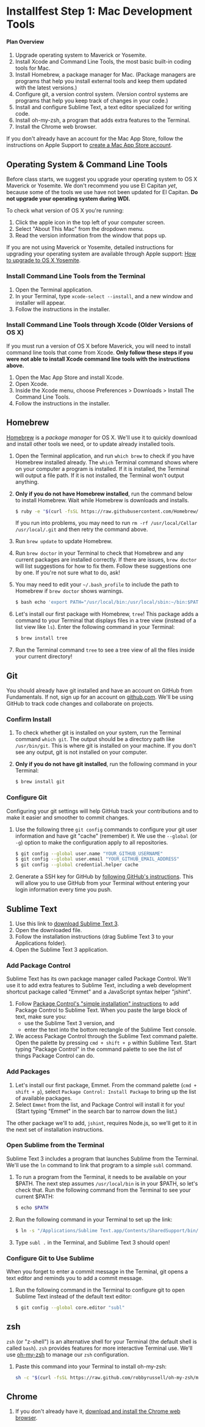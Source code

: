 # Installfest Step 1: Mac Development Tools

#### Plan Overview

1. Upgrade operating system to Maverick or Yosemite.   
1. Install Xcode and Command Line Tools, the most basic built-in coding tools for Mac.  
2. Install Homebrew, a package manager for Mac. (Package managers are programs that help you install external tools and keep them updated with the latest versions.)
3. Configure git, a version control system. (Version control systems are programs that help you keep track of changes in your code.)
4. Install and configure Sublime Text, a text editor specialized for writing code.
5. Install oh-my-zsh, a program that adds extra features to the Terminal.
6. Install the Chrome web browser.

If you don't already have an account for the Mac App Store, follow the instructions on Apple Support to <a href="https://support.apple.com/kb/PH11499?locale=en_US" target="_blank">create a Mac App Store account</a>.

## Operating System & Command Line Tools

Before class starts, we suggest you upgrade your operating system to OS X Maverick or Yosemite. We don't recommend you use El Capitan *yet*, because some of the tools we use have not been updated for El Capitan. **Do not upgrade your operating system during WDI.**

To check what version of OS X you're running:

1. Click the apple icon in the top left of your computer screen.  
2. Select "About This Mac" from the dropdown menu.   
3. Read the version information from the window that pops up.

If you are not using Maverick or Yosemite, detailed instructions for upgrading your operating system are available through Apple support: <a href="https://www.apple.com/support/osx/upgrade" target="_blank">How to upgrade to OS X Yosemite</a>.

### Install Command Line Tools from the Terminal

1. Open the Terminal application.
2. In your Terminal, type `xcode-select --install`, and a new window and installer will appear.
3. Follow the instructions in the installer.

### Install Command Line Tools through Xcode (Older Versions of OS X)

If you must run a version of OS X before Maverick, you will need to install command line tools that come from Xcode. **Only follow these steps if you were not able to install Xcode command line tools with the instructions above.**

1. Open the Mac App Store and install Xcode.
1. Open Xcode.
1. Inside the Xcode menu, choose Preferences > Downloads > Install The Command Line Tools.
1. Follow the instructions in the installer.

## Homebrew

<a href="http://brew.sh" target="_blank">Homebrew</a> is a *package manager* for OS X. We'll use it to quickly download and install other tools we need, or to update already installed tools.

1. Open the Terminal application, and run `which brew` to check if you have Homebrew installed already. The `which` Terminal command shows where on your computer a program is installed. If it is installed, the Terminal will output a file path. If it is not installed, the Terminal won't output anything.

2. **Only if you do not have Homebrew installed**, run the command below to install Homebrew. Wait while Homebrew is downloads and installs.

	```bash
	$ ruby -e "$(curl -fsSL https://raw.githubusercontent.com/Homebrew/install/master/install)"
	```

	If you run into problems, you may need to run `rm -rf /usr/local/Cellar /usr/local/.git` and then retry the command above.

3. Run `brew update` to update Homebrew.

4. Run `brew doctor` in your Terminal to check that Homebrew and any current packages are installed correctly. If there are issues, `brew doctor` will list suggestions for how to fix them.  Follow these suggestions one by one. If you're not sure what to do, ask!

5. You may need to edit your `~/.bash_profile` to include the path to Homebrew if `brew doctor` shows warnings.

	```bash
	$ bash echo 'export PATH="/usr/local/bin:/usr/local/sbin:~/bin:$PATH"' >> ~/.bash_profile
	```

6. Let's install our first package with Homebrew, `tree`!  This package adds a command to your Terminal that displays files in a tree view (instead of a list view like `ls`).  Enter the following command in your Terminal:

	```bash
	$ brew install tree
	```

7. Run the Terminal command `tree` to see a tree view of all the files inside your current directory!

## Git

You should already have git installed and have an account on GitHub from Fundamentals. If not, sign up for an account on <a href="http://www.github.com" target="_blank">github.com</a>. We'll be using GitHub to track code changes and collaborate on projects.

### Confirm Install

1. To check whether git is installed on your system, run the Terminal command `which git`. The output should be a directory path like `/usr/bin/git`. This is where git is installed on your machine. If you don't see any output, git is not installed on your computer.

2. **Only if you do not have git installed**, run the following command in your Terminal:

	```bash
	$ brew install git
	```

### Configure Git

Configuring your git settings will help GitHub track your contributions and to make it easier and smoother to commit changes.

1. Use the following three `git config` commands to configure your git user information and have git "cache" (remember) it. We use the `--global` (or `-g`) option to make the configuration apply to all repositories.

	```bash
	$ git config --global user.name "YOUR_GITHUB_USERNAME"
	$ git config --global user.email "YOUR_GITHUB_EMAIL_ADDRESS"
	$ git config --global credential.helper cache
	```

2. Generate a SSH key for GitHub by <a href="https://help.github.com/articles/generating-ssh-keys" target="_blank">following GitHub's instructions</a>. This will allow you to use GitHub from your Terminal without entering your login information every time you push.

## Sublime Text

1. Use this link to <a href="http://c758482.r82.cf2.rackcdn.com/Sublime%20Text%20Build%203083.dmg" target="_blank">download Sublime Text 3</a>.
2. Open the downloaded file.
3. Follow the installation instructions (drag Sublime Text 3 to your Applications folder).
4. Open the Sublime Text 3 application.

### Add Package Control

Sublime Text has its own package manager called Package Control. We'll use it to add extra features to Sublime Text, including a web development shortcut package called "Emmet" and a JavaScript syntax helper "jshint".

1. Follow <a href="https://packagecontrol.io/installation" target="_blank">Package Control's "simple installation" instructions</a> to add Package Control to Sublime Text. When you paste the large block of text, make sure you:
	* use the Sublime Text 3 version, and   
	* enter the text into the bottom rectangle of the Sublime Text console.
2. We access Package Control through the Sublime Text command palette. Open the palette by pressing `cmd + shift + p` within Sublime Text. Start typing "Package Control" in the command palette to see the list of things Package Control can do.

### Add Packages

1. Let's install our first package, Emmet. From the command palette (`cmd + shift + p`), select `Package Control: Install Package` to bring up the list of available packages.
2. Select `Emmet` from the list, and Package Control will install it for you! (Start typing "Emmet" in the search bar to narrow down the list.)

The other package we'll to add, `jshint`, requires Node.js, so we'll get to it in the next set of installation instructions.

### Open Sublime from the Terminal

Sublime Text 3 includes a program that launches Sublime from the Terminal. We'll use the `ln` command to link that program to a simple `subl` command.

1. To run a program from the Terminal, it needs to be available on your $PATH. The next step assumes `/usr/local/bin` is in your $PATH, so let's check that.  Run the following command from the Terminal to see your current $PATH:

	```bash
	$ echo $PATH
	```

2. Run the following command in your Terminal to set up the link:

	```bash
	$ ln -s "/Applications/Sublime Text.app/Contents/SharedSupport/bin/subl" /usr/local/bin/subl
	```

3. Type `subl .` in the Terminal, and Sublime Text 3 should open!

### Configure Git to Use Sublime

When you forget to enter a commit message in the Terminal, git opens a text editor and reminds you to add a commit message.

1. Run the following command in the Terminal to configure git to open Sublime Text instead of the default text editor:

	```bash
	$ git config --global core.editor "subl"
	```

## zsh

`zsh` (or "z-shell") is an alternative shell for your Terminal (the default shell is called `bash`). `zsh` provides features for more interactive Terminal use. We'll use <a href="https://github.com/robbyrussell/oh-my-zsh" target="_blank">oh-my-zsh</a> to manage our `zsh` configuration.

1. Paste this command into your Terminal to install oh-my-zsh:

	```bash
	sh -c "$(curl -fsSL https://raw.github.com/robbyrussell/oh-my-zsh/master/tools/install.sh)"
	```

## Chrome

1. If you don't already have it, <a href="https://support.google.com/chrome/answer/95346?hl=en" target="_blank">download and install the Chrome web browser</a>.
